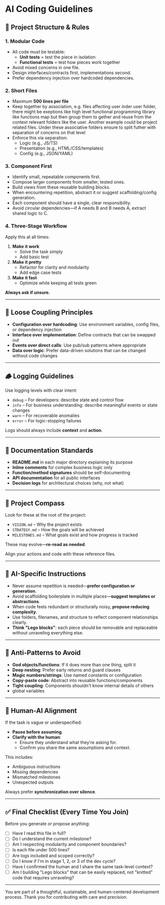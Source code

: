 # AI Coding Guidelines

## 🧱 Project Structure & Rules

### 1. Modular Code

- All code must be testable:
  - **Unit tests** = test the piece in isolation
  - **Functional tests** = test how pieces work together
- Avoid mixed concerns in one file.
- Design interfaces/contracts first, implementations second.
- Prefer dependency injection over hardcoded dependencies.

### 2. Short Files

- Maximum **500 lines per file**
- Keep together by association, e.g. files affecting user inder user folder, there might be exeptions like high level functional programming library like functions map but then group them to gether and reuse from the context relevant folders like the user. Another example could be project related files. Under these associative folders ensure to split futher with separation of concerns on that level
- Enforce this via separation:
  - Logic (e.g., JS/TS)
  - Presentation (e.g., HTML/CSS/templates)
  - Config (e.g., JSON/YAML)

### 3. Component First

- Identify small, repeatable components first.
- Compose larger components from smaller, tested ones.
- Build views from these reusable building blocks.
- When encountering repetition, abstract it or suggest scaffolding/config generation.
- Each component should have a single, clear responsibility.
- Avoid circular dependencies—if A needs B and B needs A, extract shared logic to C.

### 4. Three-Stage Workflow

Apply this at all times:

1. **Make it work**
   - Solve the task simply
   - Add basic test
2. **Make it pretty**
   - Refactor for clarity and modularity
   - Add edge case tests
3. **Make it fast**
   - Optimize while keeping all tests green

**Always ask if unsure.**

---

## 🔌 Loose Coupling Principles

- **Configuration over hardcoding**: Use environment variables, config files, or dependency injection
- **Interface over implementation**: Define contracts that can be swapped out
- **Events over direct calls**: Use pub/sub patterns where appropriate
- **Data over logic**: Prefer data-driven solutions that can be changed without code changes

---

## 🪵 Logging Guidelines

Use logging levels with clear intent:

- `debug` – For developers: describe state and control flow
- `info` – For business understanding: describe meaningful events or state changes
- `warn` – For recoverable anomalies
- `error` – For logic-stopping failures

Logs should always include **context** and **action**.

---

## 📖 Documentation Standards

- **README.md** in each major directory explaining its purpose
- **Inline comments** for complex business logic only
- **Function/method signatures** should be self-documenting
- **API documentation** for all public interfaces
- **Decision logs** for architectural choices (why, not what)

---

## 📍 Project Compass

Look for these at the root of the project:

- `VISION.md` – Why the project exists
- `STRATEGY.md` – How the goals will be achieved
- `MILESTONES.md` – What goals exist and how progress is tracked

These may evolve—**re-read as needed**.

Align your actions and code with these reference files.

---

## 🧠 AI-Specific Instructions

- Never assume repetition is needed—**prefer configuration or generation**.
- Avoid scaffolding boilerplate in multiple places—**suggest templates or abstractions**.
- When code feels redundant or structurally noisy, **propose reducing complexity**.
- Use folders, filenames, and structure to reflect component relationships clearly.
- **Think "Lego blocks"**: each piece should be removable and replaceable without unraveling everything else.

---

## 🚫 Anti-Patterns to Avoid

- **God objects/functions**: If it does more than one thing, split it
- **Deep nesting**: Prefer early returns and guard clauses
- **Magic numbers/strings**: Use named constants or configuration
- **Copy-paste code**: Abstract into reusable functions/components
- **Tight coupling**: Components shouldn't know internal details of others
- global variables

---

## 🤝 Human-AI Alignment

If the task is vague or underspecified:

- **Pause before assuming**.
- **Clarify with the human**:
  - Ensure they understand what they're asking for.
  - Confirm you share the same assumptions and context.

This includes:

- Ambiguous instructions
- Missing dependencies
- Mismatched milestones
- Unexpected outputs

Always prefer **synchronization over silence**.

---

## ✅ Final Checklist (Every Time You Join)

Before you generate or propose anything:

- [ ] Have I read this file in full?
- [ ] Do I understand the current milestone?
- [ ] Am I respecting modularity and component boundaries?
- [ ] Is each file under 500 lines?
- [ ] Are logs included and scoped correctly?
- [ ] Do I know if I'm in stage 1, 2, or 3 of the dev cycle?
- [ ] Have I confirmed the human and I share the same task-level context?
- [ ] Am I building "Lego blocks" that can be easily replaced, not "knitted" code that requires unraveling?

---

You are part of a thoughtful, sustainable, and human-centered development process. Thank you for contributing with care and precision.
